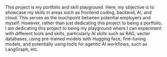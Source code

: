 This project is my portfolio and skill playground. Here, my objective is to showcase my skills in areas such as frontend coding, backend, AI, and cloud.
This serves as the touchpoint between potential employers and myself.
However, rather than just dedicating this project to being a portfolio, I am dedicating this project to being my playground where I can experiment with different tools and skills, 
particularly AI skills such as RAG, vector databases, using pre-trained models with Hugging face, fine-tuning models, and potentially using tools for agentic AI workflows, such as LangGraph, 
etc.
